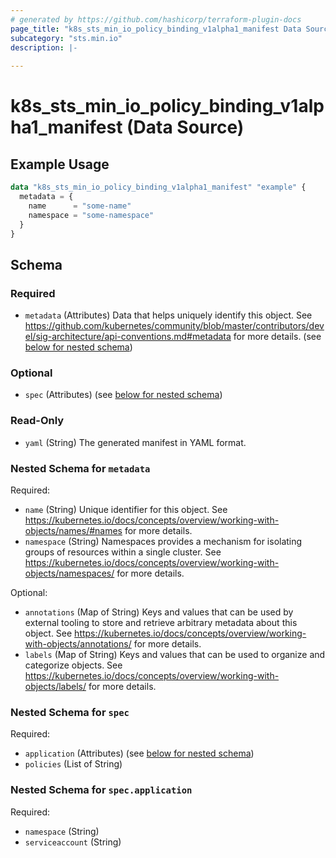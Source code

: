 ```yaml
---
# generated by https://github.com/hashicorp/terraform-plugin-docs
page_title: "k8s_sts_min_io_policy_binding_v1alpha1_manifest Data Source - terraform-provider-k8s"
subcategory: "sts.min.io"
description: |-
  
---
```


# k8s_sts_min_io_policy_binding_v1alpha1_manifest (Data Source)



## Example Usage

```terraform
data "k8s_sts_min_io_policy_binding_v1alpha1_manifest" "example" {
  metadata = {
    name      = "some-name"
    namespace = "some-namespace"
  }
}
```

<!-- schema generated by tfplugindocs -->
## Schema

### Required

- `metadata` (Attributes) Data that helps uniquely identify this object. See https://github.com/kubernetes/community/blob/master/contributors/devel/sig-architecture/api-conventions.md#metadata for more details. (see [below for nested schema](#nestedatt--metadata))

### Optional

- `spec` (Attributes) (see [below for nested schema](#nestedatt--spec))

### Read-Only

- `yaml` (String) The generated manifest in YAML format.

<a id="nestedatt--metadata"></a>
### Nested Schema for `metadata`

Required:

- `name` (String) Unique identifier for this object. See https://kubernetes.io/docs/concepts/overview/working-with-objects/names/#names for more details.
- `namespace` (String) Namespaces provides a mechanism for isolating groups of resources within a single cluster. See https://kubernetes.io/docs/concepts/overview/working-with-objects/namespaces/ for more details.

Optional:

- `annotations` (Map of String) Keys and values that can be used by external tooling to store and retrieve arbitrary metadata about this object. See https://kubernetes.io/docs/concepts/overview/working-with-objects/annotations/ for more details.
- `labels` (Map of String) Keys and values that can be used to organize and categorize objects. See https://kubernetes.io/docs/concepts/overview/working-with-objects/labels/ for more details.


<a id="nestedatt--spec"></a>
### Nested Schema for `spec`

Required:

- `application` (Attributes) (see [below for nested schema](#nestedatt--spec--application))
- `policies` (List of String)

<a id="nestedatt--spec--application"></a>
### Nested Schema for `spec.application`

Required:

- `namespace` (String)
- `serviceaccount` (String)
